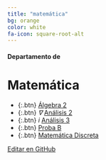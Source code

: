 ```yaml
---
title: "matemática"
bg: orange
color: white
fa-icon: square-root-alt
---
```

#### Departamento de
# Matemática

<!---
No poner los links de t.joinchat directamente,
usar https://www.protectyourlinks.com/ para obtener
un link corto protegido por captcha
-->

* {:.btn}  <i class="fas fa-gamepad"></i> [Álgebra 2](https://www.proyl.com/5xv2CQ8Vh)
* {:.btn}  <i class="fas">∇</i> [Análisis 2](https://www.proyl.com/5DK6J5lye)
* {:.btn}  <i class="fas">i</i> [Análisis 3](https://www.proyl.com/N8SjgS7u2)
* {:.btn}  <i class="fas fa-random"></i> [Proba B](https://www.proyl.com/e2D7JWom8)
* {:.btn}  <i class="fas fa-sitemap"></i> [Matemática Discreta](https://www.proyl.com/l0II37nIo)

<span class="editongithub">
	<a href="{{site.github.repository_url}}/blob/master/{{page.path}}">
		<i class="fas fa-pen"></i> Editar en GitHub
	</a>
</span>

